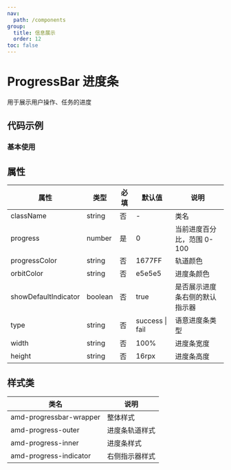 ```yaml
---
nav:
  path: /components
group:
  title: 信息展示
  order: 12
toc: false
---
```


# ProgressBar 进度条
用于展示用户操作、任务的进度

## 代码示例
### 基本使用
<code src='../../demo/pages/ProgressBar'></code>



## 属性

| 属性 | 类型 | 必填 | 默认值 | 说明 |
| -----|-----|-----|-----|----- |
| className | string | 否 | - | 类名 |
| progress | number | 是 | 0 | 当前进度百分比，范围 0-100 |
| progressColor | string | 否 | 1677FF | 轨道颜色 |
| orbitColor | string | 否 | e5e5e5 | 进度条颜色 |
| showDefaultIndicator | boolean | 否 | true | 是否展示进度条右侧的默认指示器 |
| type | string | 否 | success &verbar; fail | 语意进度条类型 |
| width | string | 否 | 100% | 进度条宽度 |
| height | string | 否 | 16rpx | 进度条高度 |

## 样式类

| 类名 | 说明 |
| ----|----|
| amd-progressbar-wrapper  | 整体样式 |
| amd-progress-outer | 进度条轨道样式 |
| amd-progress-inner | 进度条样式 |
| amd-progress-indicator | 右侧指示器样式 |
